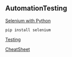 ## AutomationTesting

[Selenium with Python](https://selenium-python.readthedocs.io/)

```
pip install selenium
```

[Testing](https://www.seleniumeasy.com/test/)

[CheatSheet](http://allselenium.info/python-selenium-commands-cheat-sheet-frequently-used/)